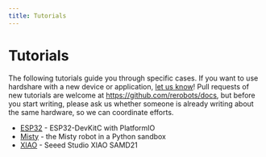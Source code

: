 ```yaml
---
title: Tutorials
---
```


# Tutorials



The following tutorials guide you through specific cases. If you want to use
hardshare with a new device or application, [let us know](
https://rerobots.net/contact)! Pull requests of new tutorials are welcome at
<https://github.com/rerobots/docs>, but before you start writing, please
ask us whether someone is already writing about the same hardware, so we can
coordinate efforts.

* [ESP32](/hardshare/tutorials/esp32) - ESP32-DevKitC with PlatformIO
* [Misty](/hardshare/tutorials/misty) - the Misty robot in a Python sandbox
* [XIAO](/hardshare/tutorials/xiao) - Seeed Studio XIAO SAMD21
